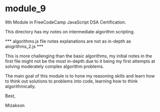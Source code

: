 # module_9

9th Module in FreeCodeCamp JavaScript DSA Certification.

This directory has my notes on intermediate algorithm scripting.

*** algorithms.js file notes explanations are not as in-depth as 
alogrithms_2.js ***

This is more challenging than the basic algorithms, my initial notes
in the first file might not be the most in-depth due to it being my
first attempts at solving moderately complex algorithm problems.

The main goal of this module is to hone my reasoning skills and 
learn how to think out solutions to problems into code, learning
how to think algorithmically. 

Best, 

Mizakson